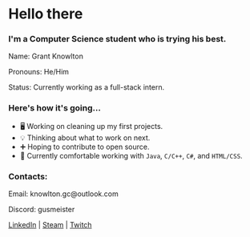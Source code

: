 <h1>Hello there</h1>

<h3>I'm a Computer Science student who is trying his best.</h4>
<div>
  <p>Name: Grant Knowlton</p>
  <p>Pronouns: He/Him</p>
  <p>Status: Currently working as a full-stack intern.</p>
</div>

<h3>Here's how it's going...</h3>

+ 🖥️ Working on cleaning up my first projects.
+ 💡 Thinking about what to work on next.
+ ➕ Hoping to contribute to open source.
+ 🧰 Currently comfortable working with `Java`, `C/C++`, `C#`, and `HTML/CSS`.

<div>
  <h3>Contacts:</h3>
  <p>Email: knowlton.gc@outlook.com</p>
  <p>Discord: gusmeister</p>
  <a href="https://www.linkedin.com/in/grant-knowlton" target="_blank">LinkedIn</a>
  |
  <a href="https://steamcommunity.com/id/Notlwonk" target="_blank">Steam</a>
  |
  <a href="https://twitch.tv/gusmeister1" target="_blank">Twitch</a>
</div>

